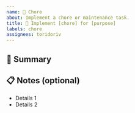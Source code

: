 ```yaml
---
name: 🧹 Chore
about: Implement a chore or maintenance task.
title: 🧹 Implement [chore] for [purpose]
labels: chore
assignees: toridoriv
---
```


## 📝 Summary

<!--
Clear and concise description of the changes made.

Optionally, indicate if this chore relates to some issue or pull request
using the following format:
-->

<!-- Relates to: #ISSUE_NUMBER, #ISSUE_NUMBER -->

## 📋 Notes (optional)

- Details 1
- Details 2
